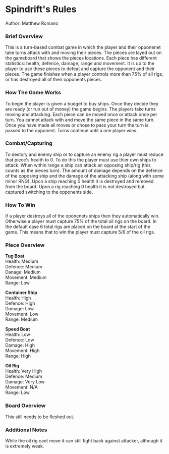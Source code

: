 # Spindrift's Rules

Author: Matthew Romano

### Brief Overview

This is a turn-based combat game in which the player and their opponenet take turns attack with and moving their pieces.
The pieces are layed out on the gameboard that shows the pieces locations.
Each piece has different statistics: health, defence, damage, range and movement.
It is up to the player to use these pieces to defeat and capture the opponent and their pieces.
The game finishes when a player controls more than 75% of all rigs, or has destroyed all of their opponents pieces.

### How The Game Works

To begin the player is given a budget to buy ships.
Once they decide they are ready (or run out of money) the game begins.
The players take turns moving and attacking.
Each piece can be moved once or attack once per turn.
You cannot attack with and move the same piece in the same turn.
Once you have made all moves or chose to pass your turn the turn is passed to the opponent.
Turns continue until a one player wins.

### Combat/Capturing

To destory and enemy ship or to capture an enemy rig a player must reduce that piece's health to 0.
To do this the player must use thier own ships to attack.
When within range a ship can attack an opposing ship/rig (this counts as the pieces turn).
The amount of damage depends on the defence of the opposing ship and the damage of the attacking ship (along with some minor RNG). 
Upon a ship reaching 0 health it is destroyed and removed from the board.
Upon a rig reaching 0 health it is not destroyed but captured switching to the opponents side. 

### How To Win

If a player destroys all of the oponenets ships then they automatically win.
Otherwise a player must capture 75% of the total oil rigs on the board.
In the default case 6 total rigs are placed on the board at the start of the game.
This means that to win the player must capture 5/6 of the oil rigs.

### Piece Overview

**Tug Boat**  
Health: Medium  
Defence: Medium  
Danage: Medium  
Movement: Medium  
Range: Low

**Container Ship**  
Health: High  
Defence: High  
Damage: Low  
Movement: Low  
Range: Medium  

**Speed Boat**  
Health: Low  
Defence: Low  
Damage: High  
Movement: High  
Range: High  

**Oil Rig**  
Health: Very High  
Defence: Medium  
Damage: Very Low  
Movement: N/A  
Range: Low  

### Board Overview

This still needs to be fleshed out.

### Additional Notes
While the oil rig cant move it can still fight back against attacker, although it is extremely weak.




